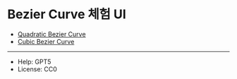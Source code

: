 # Bezier Curve 체험 UI

- [Quadratic Bezier Curve](https://codingapple1.github.io/bezier/quad.html)  
- [Cubic Bezier Curve](https://codingapple1.github.io/bezier/cubic.html)  

---

- Help: GPT5
- License: CC0
